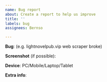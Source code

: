 ```yaml
---
name: Bug report
about: Create a report to help us improve
title: ''
labels: bug
assignees: Bernso

---
```


**Bug**:     (e.g. lightnovelpub.vip web scraper broke)

**Screenshot** (if possible):

**Device**: PC/Mobile/Laptop/Tablet

**Extra info**:
